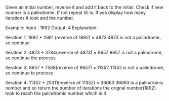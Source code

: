 Given an initial number, reverse it and add it back to the  initial. Check if new number is a palindrome. If not repeat till is. If yes display how many iterations it took and the number.

Example: 
Input : 1892
Output: 4
Explanation:

Iteration 1: 1892 + 2981 (reverse of 1892) = 4873
4873 is not a palindrome, so continue

Iteration 2: 4873 + 3784(reverse of 4873) = 8657
8657 is not a palindrome, so continue the process

Iteration 3: 8657 + 7568(reverse of 8657) = 11352
11352 is not a palindrome, so continue te process

Iteration 4: 11352 + 25311(reverse of 11352) = 36663
36663 is a palindromic number and so return the number of iterations the  orignal number(1892) took to reach the palindromic number which is 4